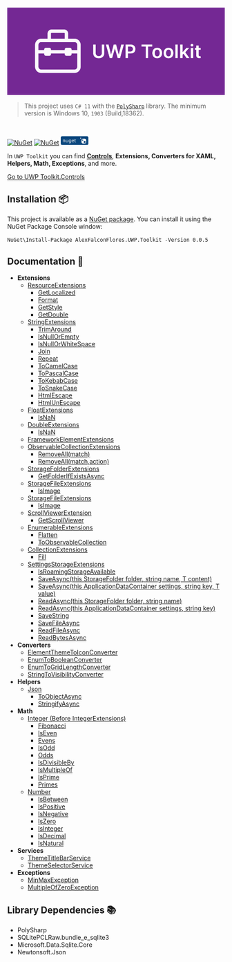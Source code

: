 ﻿![UWP Toolkit Cover](assets/uwp-toolkit-cover.png)

> This project uses `C# 11` with the [`PolySharp`](https://github.com/Sergio0694/PolySharp/tree/main) library. The minimum version is Windows 10, `1903` (Build,18362).
<br/>

[![NuGet](https://img.shields.io/nuget/dt/AlexFalconFlores.UWP.Toolkit.svg)](https://www.nuget.org/stats/packages/AlexFalconFlores.UWP.Toolkit?groupby=Version) 
[![NuGet](https://img.shields.io/nuget/vpre/AlexFalconFlores.UWP.Toolkit.svg)](https://www.nuget.org/packages/AlexFalconFlores.UWP.Toolkit/)
<a href="https://www.nuget.org/packages/AlexFalconFlores.UWP.Toolkit">
    <img src="https://raw.githubusercontent.com/alexfalconflores/alexfalconflores/main/img/nuget-banner.svg" height=20 alt="Go to Nuget"/>
</a>

In `UWP Toolkit` you can find [**Controls**](<UWP Toolkit.Controls/Readme.md>), **Extensions, Converters for XAML, Helpers, Math, Exceptions**, and more.

[Go to UWP Toolkit.Controls](<UWP Toolkit.Controls/Readme.md>)

## Installation 📦
This project is available as a [NuGet package](https://www.nuget.org/packages/AlexFalconFlores.UWP.Toolkit). You can install it using the NuGet Package Console window:
```
NuGet\Install-Package AlexFalconFlores.UWP.Toolkit -Version 0.0.5
```

## Documentation 📖
- **Extensions**
    - [ResourceExtensions](docs/extensions/resourceExtensions.md)
        - [GetLocalized](docs/extensions/resourceExtensions.md#GetLocalized)
        - [Format](docs/extensions/resourceExtensions.md#Format)
        - [GetStyle](docs/extensions/resourceExtensions.md#GetStyle)
        - [GetDouble](docs/extensions/resourceExtensions.md#GetDouble)
    - [StringExtensions](docs/extensions/stringExtensions.md)
        - [TrimAround](docs/extensions/stringExtensions.md#TrimAround)
        - [IsNullOrEmpty](docs/extensions/stringExtensions.md#IsNullOrEmpty)
        - [IsNullOrWhiteSpace](docs/extensions/stringExtensions.md#IsNullOrWhiteSpace)
        - [Join](docs/extensions/stringExtensions.md#Join)
        - [Repeat](docs/extensions/stringExtensions.md#Repeat)
        - [ToCamelCase](docs/extensions/stringExtensions.md#ToCamelCase)
        - [ToPascalCase](docs/extensions/stringExtensions.md#ToPascalCase)
        - [ToKebabCase](docs/extensions/stringExtensions.md#ToKebabCase)
        - [ToSnakeCase](docs/extensions/stringExtensions.md#ToSnakeCase)
        - [HtmlEscape](docs/extensions/stringExtensions.md#HtmlEscape)
        - [HtmlUnEscape](docs/extensions/stringExtensions.md#HtmlUnEscape)
    - [FloatExtensions](docs/extensions/floatExtensions.md)
        - [IsNaN](docs/extensions/floatExtensions.md#IsNaN)
    - [DoubleExtensions](docs/extensions/doubleExtensions.md)
        - [IsNaN](docs/extensions/doubleExtensions.md#IsNaN)
    - [FrameworkElementExtensions](docs/extensions/frameworkElementExtensions.md)
    - [ObservableCollectionExtensions](docs/extensions/observableCollectionExtensions.md)
        - [RemoveAll(match)](docs/extensions/observableCollectionExtensions.md#RemoveAll(match))
        - [RemoveAll(match,action)](docs/extensions/observableCollectionExtensions.md#RemoveAll(match,action))
    - [StorageFolderExtensions](docs/extensions/storageFolderExtensions.md)
        - [GetFolderIfExistsAsync](docs/extensions/storageFolderExtensions.md#GetFolderIfExistsAsync)
    - [StorageFileExtensions](docs/extensions/StorageFileExtensions.md)
        - [IsImage](docs/extensions/StorageFileExtensions.md#IsImage)
    - [StorageFileExtensions](docs/extensions/storageFileExtensions.md)
        - [IsImage](docs/extensions/storageFileExtensions.md#IsImage)
    - [ScrollViewerExtension](docs/extensions/scrollViewerExtension.md)
        - [GetScrollViewer](docs/extensions/scrollViewerExtension.md#GetScrollViewer)
    - [EnumerableExtensions](docs/extensions/enumerableExtensions.md)
        - [Flatten](docs/extensions/enumerableExtensions.md#Flatten)
        - [ToObservableCollection](docs/extensions/enumerableExtensions.md#ToObservableCollection)
    - [CollectionExtensions](docs/extensions/collectionExtensions.md)
        - [Fill](docs/extensions/collectionExtensions.md#Fill)
    - [SettingsStorageExtensions](docs/extensions/settingsStorageExtensions.md)
        - [IsRoamingStorageAvailable](docs/extensions/settingsStorageExtensions.md#IsRoamingStorageAvailable)
        - [SaveAsync(this StorageFolder folder, string name, T content)](docs/extensions/settingsStorageExtensions.md#SaveAsync)
        - [SaveAsync(this ApplicationDataContainer settings, string key, T value)](docs/extensions/settingsStorageExtensions.md#SaveAsync)
        - [ReadAsync(this StorageFolder folder, string name)](docs/extensions/settingsStorageExtensions.md#ReadAsync)
        - [ReadAsync(this ApplicationDataContainer settings, string key)](docs/extensions/settingsStorageExtensions.md#ReadAsync)
        - [SaveString](docs/extensions/settingsStorageExtensions.md#SaveString)
        - [SaveFileAsync](docs/extensions/settingsStorageExtensions.md#SaveFileAsync)
        - [ReadFileAsync](docs/extensions/settingsStorageExtensions.md#ReadFileAsync)
        - [ReadBytesAsync](docs/extensions/settingsStorageExtensions.md#ReadBytesAsync)
- **Converters**
    - [ElementThemeToIconConverter](docs/converters/elementThemeToIconConverter.md)
    - [EnumToBooleanConverter](docs/converters/enumToBooleanConverter.md)
    - [EnumToGridLengthConverter](docs/converters/enumToGridLengthConverter.md)
    - [StringToVisibilityConverter](docs/converters/stringToVisibilityConverter.md)
- **Helpers**
    - [Json](docs/helpers/json.md)
        - [ToObjectAsync](docs/helpers/json.md#ToObjectAsync)
        - [StringifyAsync](docs/helpers/json.md#StringifyAsync)
- **Math**
    - [Integer (Before IntegerExtensions)](docs/math/integer.md)
        - [Fibonacci](docs/math/integer.md#Fibonacci)
        - [IsEven](docs/math/integer.md#IsEven)
        - [Evens](docs/math/integer.md#Evens)
        - [IsOdd](docs/math/integer.md#IsOdd)
        - [Odds](docs/math/integer.md#Odds)
        - [IsDivisibleBy](docs/math/integer.md#IsDivisibleBy)
        - [IsMultipleOf](docs/math/integer.md#IsMultipleOf)
        - [IsPrime](docs/math/integer.md#IsPrime)
        - [Primes](docs/math/integer.md#Primes)
    - [Number](docs/math/number.md)
      - [IsBetween](docs/math/number.md#IsBetween)
      - [IsPositive](docs/math/number.md#IsPositive)
      - [IsNegative](docs/math/number.md#IsNegative)
      - [IsZero](docs/math/number.md#IsZero)
      - [IsInteger](docs/math/number.md#IsInteger)
      - [IsDecimal](docs/math/number.md#IsDecimal)
      - [IsNatural](docs/math/number.md#IsNatural)
- **Services**
	- [ThemeTitleBarService](docs/services/themeTitleBarService.md)
	- [ThemeSelectorService](docs/services/themeSelectorService.md)
- **Exceptions**
    - [MinMaxException](docs/exceptions/minMaxException.md)
    - [MultipleOfZeroException](docs/exceptions/multipleOfZeroException.md)




## Library Dependencies 📚
- PolySharp
- SQLitePCLRaw.bundle_e_sqlite3
- Microsoft.Data.Sqlite.Core
- Newtonsoft.Json
